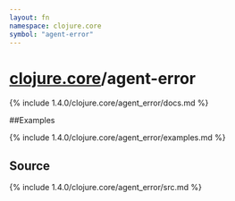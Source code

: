 ```yaml
---
layout: fn
namespace: clojure.core
symbol: "agent-error"
---
```


# [clojure.core](../)/agent-error

{% include 1.4.0/clojure.core/agent_error/docs.md %}

##Examples

{% include 1.4.0/clojure.core/agent_error/examples.md %}
## Source
{% include 1.4.0/clojure.core/agent_error/src.md %}

